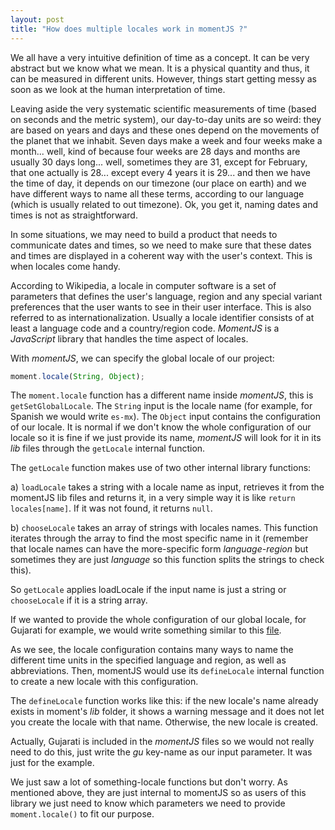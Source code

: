```yaml
---
layout: post
title: "How does multiple locales work in momentJS ?"
---
```

We all have a very intuitive definition of time as a concept. It can be very abstract but we know what we mean. It is a physical quantity and thus, it can be measured in different units. However, things start getting messy as soon as we look at the human interpretation of time. 

Leaving aside the very systematic scientific measurements of time (based on seconds and the metric system), our day-to-day units are so weird: they are based on years and days and these ones depend on the movements of the planet that we inhabit. Seven days make a week and four weeks make a month... well, kind of because four weeks are 28 days and months are usually 30 days long... well, sometimes they are 31, except for February, that one actually is 28... except every 4 years it is 29... and then we have the time of day, it depends on our timezone (our place on earth) and we have different ways to name all these terms, according to our language (which is usually related to out timezone). Ok, you get it, naming dates and times is not as straightforward.

In some situations, we may need to build a product that needs to communicate dates and times, so we need to make sure that these dates and times are displayed in a coherent way with the user's context. This is when locales come handy.

According to Wikipedia, a locale in computer software is a set of parameters that defines the user's language, region and any special variant preferences that the user wants to see in their user interface. This is also referred to as internationalization. Usually a locale identifier consists of at least a language code and a country/region code. *MomentJS* is a *JavaScript* library that handles the time aspect of locales.

With *momentJS*, we can specify the global locale of our project:

```jsx
moment.locale(String, Object);
```

The `moment.locale` function has a different name inside *momentJS*, this is `getSetGlobalLocale`. The `String` input is the locale name (for example, for Spanish we would write `es-mx`). The `Object` input contains the configuration of our locale. It is normal if we don't know the whole configuration of our locale so it is fine if we just provide its name, *momentJS* will look for it in its *lib* files through the `getLocale` internal function. 

The `getLocale` function makes use of two other internal library functions:

a) `loadLocale` takes a string with a locale name as input, retrieves it from the momentJS lib files and returns it, in a very simple way it is like `return locales[name]`. If it was not found, it returns `null`.

b) `chooseLocale` takes an array of strings with locales names. This function iterates through the array to find the most specific name in it (remember that locale names can have the more-specific form *language-region* but sometimes they are just *language* so this function splits the strings to check this).

So `getLocale` applies loadLocale if the input name is just a string or `chooseLocale` if it is a string array.

If we wanted to provide the whole configuration of our global locale, for Gujarati for example, we would write something similar to this [file](https://github.com/moment/moment/blob/develop/src/locale/gu.js#L32).

As we see, the locale configuration contains many ways to name the different time units in the specified language and region, as well as abbreviations. Then, momentJS would use its `defineLocale` internal function to create a new locale with this configuration. 

The `defineLocale` function works like this: if the new locale's name already exists in moment's *lib* folder, it shows a warning message and it does not let you create the locale with that name. Otherwise, the new locale is created. 

Actually, Gujarati is included in the *momentJS* files so we would not really need to do this, just write the *gu* key-name as our input parameter. It was just for the example.

We just saw a lot of something-locale functions but don't worry. As mentioned above, they are just internal to momentJS so as users of this library we just need to know which parameters we need to provide `moment.locale()` to fit our purpose.
